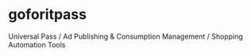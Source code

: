 # goforitpass
Universal Pass / Ad Publishing &amp; Consumption Management / Shopping Automation Tools
